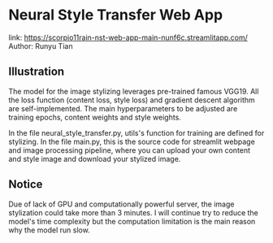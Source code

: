 # Neural Style Transfer Web App

link: https://scorpio11rain-nst-web-app-main-nunf6c.streamlitapp.com/
Author: Runyu Tian

## Illustration
The model for the image stylizing leverages pre-trained famous VGG19. All the loss function (content loss, style loss) and gradient descent algorithm are self-implemented. The main hyperparameters to be adjusted are training epochs, content weights and style weights.

In the file neural_style_transfer.py, utils's function for training are defined for stylizing.
In the file main.py, this is the source code for streamlit webpage and image processing pipeline, where you can upload your own content and style image and download your stylized image.

## Notice
Due of lack of GPU and computationally powerful server, the image stylization could take more than 3 minutes. I will continue try to reduce the model's time complexity but the computation limitation is the main reason why the model run slow.




